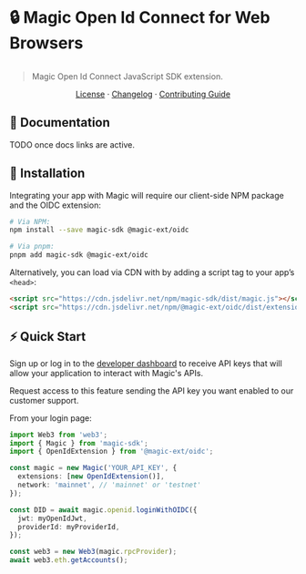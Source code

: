 # 🔒 Magic Open Id Connect for Web Browsers

[![<MagicLabs>](https://circleci.com/gh/magiclabs/magic-js.svg?style=shield)](https://circleci.com/gh/magiclabs/magic-js)

> Magic Open Id Connect JavaScript SDK extension.

<p align="center">
  <a href="https://github.com/magiclabs/magic-js/blob/master/packages/@magic-ext/oidc/LICENSE">License</a> ·
  <a href="https://github.com/magiclabs/magic-js/blob/master/packages/@magic-ext/oidc/CHANGELOG.md">Changelog</a> ·
  <a href="https://github.com/magiclabs/magic-js/blob/master/CONTRIBUTING.md">Contributing Guide</a>
</p>

## 📖 Documentation

TODO once docs links are active.

## 🔗 Installation

Integrating your app with Magic will require our client-side NPM package and the OIDC extension:

```bash
# Via NPM:
npm install --save magic-sdk @magic-ext/oidc

# Via pnpm:
pnpm add magic-sdk @magic-ext/oidc
```

Alternatively, you can load via CDN with by adding a script tag to your app’s `<head>`:

```html
<script src="https://cdn.jsdelivr.net/npm/magic-sdk/dist/magic.js"></script>
<script src="https://cdn.jsdelivr.net/npm/@magic-ext/oidc/dist/extension.js"></script>
```

## ⚡️ Quick Start

Sign up or log in to the [developer dashboard](https://dashboard.magic.link) to receive API keys that will allow your application to interact with Magic's APIs.

Request access to this feature sending the API key you want enabled to our customer support.

From your login page:

```ts
import Web3 from 'web3';
import { Magic } from 'magic-sdk';
import { OpenIdExtension } from '@magic-ext/oidc';

const magic = new Magic('YOUR_API_KEY', {
  extensions: [new OpenIdExtension()],
  network: 'mainnet', // 'mainnet' or 'testnet'
});

const DID = await magic.openid.loginWithOIDC({
  jwt: myOpenIdJwt,
  providerId: myProviderId,
});

const web3 = new Web3(magic.rpcProvider);
await web3.eth.getAccounts();
```

